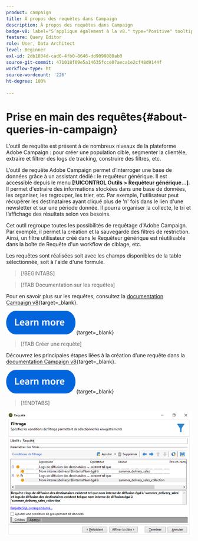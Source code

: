 ```yaml
---
product: campaign
title: À propos des requêtes dans Campaign
description: À propos des requêtes dans Campaign
badge-v8: label="S’applique également à la v8." type="Positive" tooltip="S’applique également à Campaign v8."
feature: Query Editor
role: User, Data Architect
level: Beginner
exl-id: 2db1034d-cad6-4fb0-8646-dd9099080ab0
source-git-commit: 471018f09e5a14635fcce07aeca1e2cf48d9144f
workflow-type: ht
source-wordcount: '226'
ht-degree: 100%

---
```


# Prise en main des requêtes{#about-queries-in-campaign}



L’outil de requête est présent à de nombreux niveaux de la plateforme Adobe Campaign : pour créer une population cible, segmenter la clientèle, extraire et filtrer des logs de tracking, construire des filtres, etc.

L’outil de requête Adobe Campaign permet d’interroger une base de données grâce à un assistant dédié : le requêteur générique. Il est accessible depuis le menu **[!UICONTROL Outils > Requêteur générique...]**. Il permet d&#39;extraire des informations stockées dans une base de données, les organiser, les regrouper, les trier, etc. Par exemple, l&#39;utilisateur peut récupérer les destinataires ayant cliqué plus de &#39;n&#39; fois dans le lien d&#39;une newsletter et sur une période donnée. Il pourra organiser la collecte, le tri et l’affichage des résultats selon vos besoins.

Cet outil regroupe toutes les possibilités de requêtage d&#39;Adobe Campaign. Par exemple, il permet la création et la sauvegarde des filtres de restriction. Ainsi, un filtre utilisateur créé dans le Requêteur générique est réutilisable dans la boîte de Requête d&#39;un workflow de ciblage, etc.

Les requêtes sont réalisées soit avec les champs disponibles de la table sélectionnée, soit à l&#39;aide d&#39;une formule.

>[!BEGINTABS]

>[!TAB Documentation sur les requêtes]

Pour en savoir plus sur les requêtes, consultez la [documentation Campaign v8](https://experienceleague.adobe.com/fr/docs/campaign/automation/workflows/wf-activities/activities){target=_blank}.


[![Image](../../assets/do-not-localize/learn-more-button.svg)](https://experienceleague.adobe.com/fr/docs/campaign/automation/workflows/wf-activities/activities){target=_blank}


>[!TAB Créer une requête]

Découvrez les principales étapes liées à la création d’une requête dans la [documentation Campaign v8](https://experienceleague.adobe.com/fr/docs/campaign/automation/workflows/wf-activities/targeting-activities/query){target=_blank}.

[![Image](../../assets/do-not-localize/learn-more-button.svg)](https://experienceleague.adobe.com/fr/docs/campaign/automation/workflows/wf-activities/targeting-activities/query){target=_blank}

>[!ENDTABS]

![Capture d’écran montrant un exemple de requête.](assets/query_recipients_4.png)
